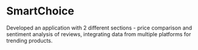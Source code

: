 # SmartChoice
Developed an application with 2 different sections - price comparison and sentiment analysis of reviews, integrating data from multiple platforms for trending products.
